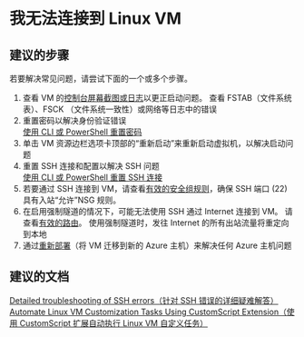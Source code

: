 <properties  
    pageTitle="I can't connect to my Linux VM" 
    description="我无法连接到 Linux VM" 
    service="microsoft.compute"
    resource="virtualmachines"
    authors="kasparks"
    displayOrder="2"
    selfHelpType="resource"
    supportTopicIds="32411835"
    resourceTags="linux, redhat"    
    productPesIds="14749"
    cloudEnvironments="public" 
/>
    

# 我无法连接到 Linux VM
 
## **建议的步骤**
 若要解决常见问题，请尝试下面的一个或多个步骤。
 
 1. 查看 VM 的[控制台屏幕截图或日志](data-blade:Microsoft_Azure_Compute.VirtualMachineSerialConsoleLogBlade)以更正启动问题。 查看 FSTAB（文件系统表）、FSCK （文件系统一致性）或网络等日志中的错误
 2. 重置密码以解决身份验证错误 <br>
 [使用 CLI 或 PowerShell 重置密码](https://docs.azure.cn/zh-cn/virtual-machines/linux/troubleshoot-ssh-connection#fix-common-ssh-errors)
 3. 单击 VM 资源边栏选项卡顶部的“重新启动”来重新启动虚拟机，以解决启动问题
 4. 重置 SSH 连接和配置以解决 SSH 问题 <br>
 [使用 CLI 或 PowerShell 重置 SSH 连接](https://docs.azure.cn/zh-cn/virtual-machines/linux/troubleshoot-ssh-connection#fix-common-ssh-errors)
 5. 若要通过 SSH 连接到 VM，请查看[有效的安全组规则](data-blade:Microsoft_Azure_Network.EffectiveSecurityRulesBlade)，确保 SSH 端口 (22) 具有入站“允许”NSG 规则。
 6. 在启用强制隧道的情况下，可能无法使用 SSH 通过 Internet 连接到 VM。 请查看[有效的路由](data-blade:Microsoft_Azure_Network.EffectiveRoutesBlade)。 使用强制隧道时，发往 Internet 的所有出站流量将重定向到本地
 7. 通过[重新部署](data-blade:Microsoft_Azure_Compute.VirtualMachineRedeploy)（将 VM 迁移到新的 Azure 主机）来解决任何 Azure 主机问题
  
## **建议的文档**
[Detailed troubleshooting of SSH errors（针对 SSH 错误的详细疑难解答）](https://docs.azure.cn/zh-cn/virtual-machines/linux/troubleshoot-ssh-connection#fix-common-ssh-errors) <br>
[Automate Linux VM Customization Tasks Using CustomScript Extension（使用 CustomScript 扩展自动执行 Linux VM 自定义任务）](https://azure.microsoft.com/blog/automate-linux-vm-customization-tasks-using-customscript-extension/)



<!--HONumber=Sep16_HO4-->



